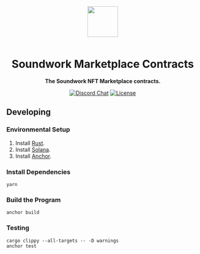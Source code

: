 <div align="center">
  <img style="margin-bottom:15px" src="https://i0.wp.com/soundwork.io/wp-content/uploads/2023/05/2nd-logo_TINY.png?w=1120&ssl=1" height="80px" />
  <h1><strong>Soundwork Marketplace Contracts</strong></h1>
  <p>
    <strong>The Soundwork NFT Marketplace contracts.</strong>
  </p>
  <p>
    <a target="_blank" href="https://discord.gg/Jyw67UfQ"><img alt="Discord Chat" src="https://img.shields.io/badge/chat-discord-blueviolet" /></a>
    <a target="_blank" href="https://github.com/SoundWorkLabs//blob/master/LICENSE"><img alt="License" src="https://img.shields.io/github/license/SoundWorkLabs/marketplace-contracts" /></a>
    <!-- <a target="_blank" href="https://www.npmjs.com/package/@soundwork-oss/soundwork-sdk"><img alt="SDK" src="https://img.shields.io/npm/v/%40soundwork-oss%2Fsoundwork-sdk"/></a> -->
  </p>
</div>

## Developing

### Environmental Setup

1. Install [Rust](https://rustup.rs/).
2. Install [Solana](https://docs.solana.com/cli/install-solana-cli-tools#use-solanas-install-tool).
3. Install [Anchor](https://www.anchor-lang.com/docs/installation).

### Install Dependencies

```
yarn
```

### Build the Program

```
anchor build
```

### Testing

```
cargo clippy --all-targets -- -D warnings
anchor test
```

